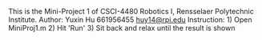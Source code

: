 This is the Mini-Project 1 of CSCI-4480 Robotics I, Rensselaer Polytechnic Institute.
Author: Yuxin Hu 661956455 huy14@rpi.edu
Instruction: 1) Open MiniProj1.m
             2) Hit 'Run'
             3) Sit back and relax until the result is shown
